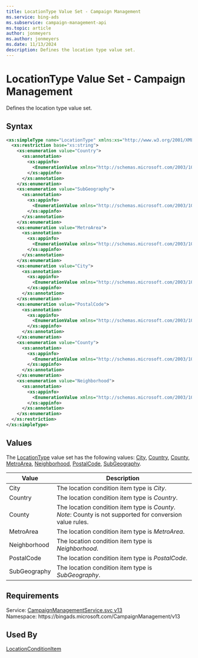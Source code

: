 ```yaml
---
title: LocationType Value Set - Campaign Management
ms.service: bing-ads
ms.subservice: campaign-management-api
ms.topic: article
author: jonmeyers
ms.author: jonmeyers
ms.date: 11/13/2024
description: Defines the location type value set.
---
```

# LocationType Value Set - Campaign Management
Defines the location type value set.

## Syntax
```xml
<xs:simpleType name="LocationType" xmlns:xs="http://www.w3.org/2001/XMLSchema">
  <xs:restriction base="xs:string">
    <xs:enumeration value="Country">
      <xs:annotation>
        <xs:appinfo>
          <EnumerationValue xmlns="http://schemas.microsoft.com/2003/10/Serialization/">1</EnumerationValue>
        </xs:appinfo>
      </xs:annotation>
    </xs:enumeration>
    <xs:enumeration value="SubGeography">
      <xs:annotation>
        <xs:appinfo>
          <EnumerationValue xmlns="http://schemas.microsoft.com/2003/10/Serialization/">2</EnumerationValue>
        </xs:appinfo>
      </xs:annotation>
    </xs:enumeration>
    <xs:enumeration value="MetroArea">
      <xs:annotation>
        <xs:appinfo>
          <EnumerationValue xmlns="http://schemas.microsoft.com/2003/10/Serialization/">4</EnumerationValue>
        </xs:appinfo>
      </xs:annotation>
    </xs:enumeration>
    <xs:enumeration value="City">
      <xs:annotation>
        <xs:appinfo>
          <EnumerationValue xmlns="http://schemas.microsoft.com/2003/10/Serialization/">8</EnumerationValue>
        </xs:appinfo>
      </xs:annotation>
    </xs:enumeration>
    <xs:enumeration value="PostalCode">
      <xs:annotation>
        <xs:appinfo>
          <EnumerationValue xmlns="http://schemas.microsoft.com/2003/10/Serialization/">16</EnumerationValue>
        </xs:appinfo>
      </xs:annotation>
    </xs:enumeration>
    <xs:enumeration value="County">
      <xs:annotation>
        <xs:appinfo>
          <EnumerationValue xmlns="http://schemas.microsoft.com/2003/10/Serialization/">32</EnumerationValue>
        </xs:appinfo>
      </xs:annotation>
    </xs:enumeration>
    <xs:enumeration value="Neighborhood">
      <xs:annotation>
        <xs:appinfo>
          <EnumerationValue xmlns="http://schemas.microsoft.com/2003/10/Serialization/">64</EnumerationValue>
        </xs:appinfo>
      </xs:annotation>
    </xs:enumeration>
  </xs:restriction>
</xs:simpleType>
```

## <a name="values"></a>Values

The [LocationType](locationtype.md) value set has the following values: [City](#city), [Country](#country), [County](#county), [MetroArea](#metroarea), [Neighborhood](#neighborhood), [PostalCode](#postalcode), [SubGeography](#subgeography).

|Value|Description|
|-----------|---------------|
|<a name="city"></a>City|The location condition item type is *City*.|
|<a name="country"></a>Country|The location condition item type is *Country*.|
|<a name="county"></a>County|The location condition item type is *County*. *Note*: County is not supported for conversion value rules.|
|<a name="metroarea"></a>MetroArea|The location condition item type is *MetroArea*.|
|<a name="neighborhood"></a>Neighborhood|The location condition item type is *Neighborhood*.|
|<a name="postalcode"></a>PostalCode|The location condition item type is *PostalCode*.|
|<a name="subgeography"></a>SubGeography|The location condition item type is *SubGeography*.|

## Requirements
Service: [CampaignManagementService.svc v13](https://campaign.api.bingads.microsoft.com/Api/Advertiser/CampaignManagement/v13/CampaignManagementService.svc)  
Namespace: https\://bingads.microsoft.com/CampaignManagement/v13  

## Used By
[LocationConditionItem](locationconditionitem.md)  
